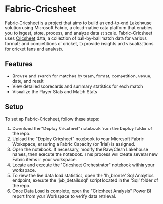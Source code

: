 # Fabric-Cricsheet

Fabric-Cricsheet is a project that aims to build an end-to-end Lakehouse solution using Microsoft Fabric, a cloud-native data platform that enables you to ingest, store, process, and analyze data at scale. Fabric-Cricsheet uses [Cricsheet](https://cricsheet.org/downloads/) data, a collection of ball-by-ball match data for various formats and competitions of cricket, to provide insights and visualizations for cricket fans and analysts.

## Features

- Browse and search for matches by team, format, competition, venue, date, and result
- View detailed scorecards and summary statistics for each match
- Visualize the Player Stats and Match Stats

## Setup

To set up Fabric-Cricsheet, follow these steps:

1. Download the "Deploy Cricsheet" notebook from the Deploy folder of the repo.
2. Upload the "Deploy Cricsheet" notebook to your Microsoft Fabric Workspace, ensuring a Fabric Capacity (or Trial) is assigned.
3. Open the notebook. If necessary, modify the Raw/Clean Lakehouse names, then execute the notebook. This process will create several new Fabric items in your workspace.
4. Locate and execute the "Cricsheet Orchestrator" notebook within your workspace.
5. To view the live data load statistics, open the 'lh_bronze' Sql Analytics endpoint, execute the 'job_details.sql' script located in the 'Sql' folder of the repo.
6. Once Data Load is complete, open the "Cricsheet Analysis" Power BI report from your Workspace to verify data retrieval.